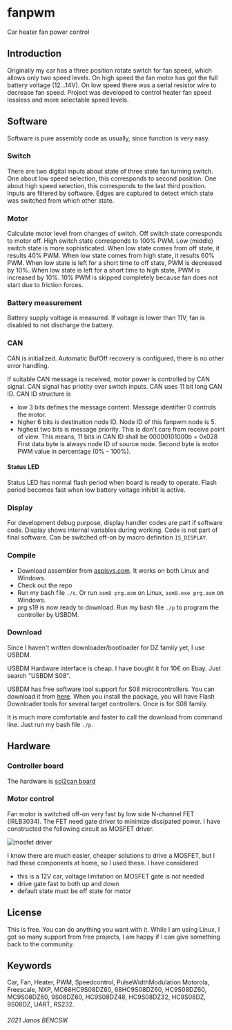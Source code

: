 # fanpwm

Car heater fan power control

## Introduction

Originally my car has a three position rotate switch for fan speed, which allows only two speed levels.
On high speed the fan motor has got the full battery voltage (12...14V).
On low speed there was a serial resistor wire to decrease fan speed.
Project was developed to control heater fan speed lossless and more selectable speed levels.

## Software

Software is pure assembly code as usually, since function is very easy.

### Switch

There are two digital inputs about state of three state fan turning switch.
One about low speed selection, this corresponds to second position.
One about high speed selection, this corresponds to the last third position.
Inputs are filtered by software.
Edges are captured to detect which state was switched from which other state.

### Motor 

Calculate motor level from changes of switch.
Off switch state corresponds to motor off.
High switch state corresponds to 100% PWM.
Low (middle) switch state is more sophisticated.
When low state comes from off state, it results 40% PWM.
When low state comes from high state, it results 60% PWM.
When low state is left for a short time to off state, PWM is decreased by 10%.
When low state is left for a short time to high state, PWM is increased by 10%.
10% PWM is skipped completely because fan does not start due to friction forces.

### Battery measurement

Battery supply voltage is measured.
If voltage is lower than 11V, fan is disabled to not discharge the battery.

### CAN

CAN is initialized. 
Automatic BufOff recovery is configured, there is no other error handling. 

If suitable CAN message is received, motor power is controlled by CAN signal.
CAN signal has priotity over switch inputs.
CAN uses 11 bit long CAN ID. CAN ID structure is 
- low 3 bits defines the message content. Message identifier 0 controls the motor.
- higher 6 bits is destination node ID. Node ID of this fanpwm node is 5.
- highest two bits is message priority. This is don't care from receive point of view.
This means, 11 bits in CAN ID shall be 00000101000b = 0x028
First data byte is always node ID of source node.
Second byte is motor PWM value in percentage (0% - 100%).

#### Status LED

Status LED has normal flash period when board is ready to operate.
Flash period becomes fast when low battery voltage inhibit is active.

### Display

For development debug purpose, display handler codes are part if software code.
Display shows internal variables during working.
Code is not part of final software. 
Can be switched off-on by macro definition `IS_DISPLAY`.

### Compile

- Download assembler from [aspisys.com](http://www.aspisys.com/asm8.htm).
  It works on both Linux and Windows.
- Check out the repo
- Run my bash file `./c`.
  Or run `asm8 prg.asm` on Linux, `asm8.exe prg.asm` on Windows.
- prg.s19 is now ready to download.
  Run my bash file `./p` to program the controller by USBDM.

### Download

Since I haven't written downloader/bootloader for DZ family yet, I use USBDM.

USBDM Hardware interface is cheap. I have bought it for 10€ on Ebay.
Just search "USBDM S08".

USBDM has free software tool support for S08 microcontrollers.
You can download it from [here](https://sourceforge.net/projects/usbdm/).
When you install the package, you will have Flash Downloader tools for several
target controllers. Once is for S08 family.

It is much more comfortable and faster to call the download from command line.
Just run my bash file `./p`.

## Hardware

### Controller board

The hardware is [sci2can board](https://github.com/butyi/sci2can)

### Motor control

Fan motor is switched off-on very fast by low side N-channel FET (IRLB3034).
The FET need gate driver to minimize dissipated power.
I have constructed the following circuit as MOSFET driver.

![mosfet driver](https://github.com/butyi/heaterpwm/blob/main/mosfetdriver.jpg)

I know there are much easier, cheaper solutions to drive a MOSFET, but I had these components at home, so I used these.
I have considered
- this is a 12V car, voltage limitation on MOSFET gate is not needed
- drive gate fast to both up and down
- default state must be off state for motor

## License

This is free. You can do anything you want with it.
While I am using Linux, I got so many support from free projects,
I am happy if I can give something back to the community.

## Keywords

Car, Fan, Heater, PWM, Speedcontrol, PulseWidthModulation
Motorola, Freescale, NXP, MC68HC9S08DZ60, 68HC9S08DZ60, HC9S08DZ60, MC9S08DZ60,
9S08DZ60, HC9S08DZ48, HC9S08DZ32, HC9S08DZ, 9S08DZ, UART, RS232.

###### 2021 Janos BENCSIK

